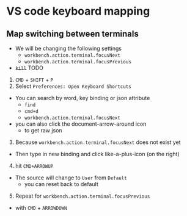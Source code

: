 # VS code keyboard mapping

## Map switching between terminals
- We will be changing the following settings
  - `workbench.action.terminal.focusNext`
  - `workbench.action.terminal.focusPrevious`
- ~~`kill`~~ TODO

1. `CMD` + `SHIFT` + `P`
2. Select `Preferences: Open Keyboard Shortcuts`
  - You can search by word, key binding or json attribute
    - `find`
    - `cmd+d`
    - `workbench.action.terminal.focusNext`
  - you can also click the document-arrow-around icon
    - to get raw json
3. Because `workbench.action.terminal.focusNext` does not exist yet
  - Then type in new binding and click like-a-plus-icon (on the right)
4. hit `CMD+ARROWUP`
  - The source will change to `User` from `Default`
    - you can reset back to default
5. Repeat for `workbench.action.terminal.focusPrevious`
  - with `CMD` + `ARROWDOWN`

